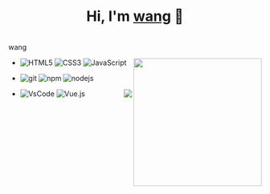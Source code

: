<h1 align="center">Hi, I'm <a href="https://github.com/wang060502">wang</a> 👋</h1>

<!-- #  My Tech Stack -->

<br/>wang
<!-- <a href="https://github.com/solmp"><img src="https://cdn.jsdelivr.net/gh/solmp/imgurl/icon/202110171435495.gif" align="right" height="180"/></a> -->
<a href="https://github.com/solmp"><img src="https://media.giphy.com/media/SWoSkN6DxTszqIKEqv/giphy.gif" align="right" height="255"/></a>
 
- ![HTML5](https://img.shields.io/badge/-HTML5-%23E44D27?style=flat-square&logo=html5&logoColor=ffffff)
  ![CSS3](https://img.shields.io/badge/-CSS3-%231572B6?style=flat-square&logo=css3)
  ![JavaScript](https://img.shields.io/badge/-JavaScript-%23F7DF1C?style=flat-square&logo=javascript&logoColor=000000&labelColor=%23F7DF1C&color=%23FFCE5A)
  
- <img alt="git" src="https://img.shields.io/badge/Git-F05032?style=flat-square&logo=git&logoColor=white" >
  <img alt="npm" src="https://img.shields.io/badge/-NPM-CB3837?style=flat-square&logo=npm&logoColor=white" />
  <img alt="nodejs" src="https://img.shields.io/badge/-nodejs-CB3837?style=flat-square&logo=npm&logoColor=white" />

- ![VsCode](https://img.shields.io/badge/Editor-VSCode-blue?style=flat-square&logo=visual-studio-code&logoColor=white) 
  ![Vue.js](https://img.shields.io/badge/-Vue.js-%232c3e50?style=flat-square&logo=Vue.js)
<a title="Top Langs"><img align="right" src="https://github-readme-stats.vercel.app/api/top-langs/?username=wang060502&exclude_repo=jekyll-TeXt-theme-template,wang060502.github.io&layout=compact
&langs_count=6"/></a>


<br/>
